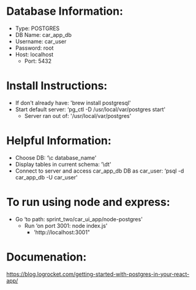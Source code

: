 # Database Information:
* Type: POSTGRES
* DB Name: car_app_db
* Username: car_user
* Password: root
* Host: localhost
    * Port: 5432

# Install Instructions:
* If don't already have: 'brew install postgresql'
* Start default server: ‘pg_ctl -D /usr/local/var/postgres start'
    * Server ran out of: '/usr/local/var/postgres' 

# Helpful Information:
* Choose DB: ‘\c database_name'
* Display tables in current schema: ’\dt'
* Connect to server and access car_app_db DB as car_user: ‘psql -d car_app_db -U car_user'

# To run using node and express:
* Go ‘to path: sprint_two/car_ui_app/node-postgres'
	* Run ‘on port 3001: node index.js'
		* 'http://localhost:3001" 

# Documenation:
https://blog.logrocket.com/getting-started-with-postgres-in-your-react-app/